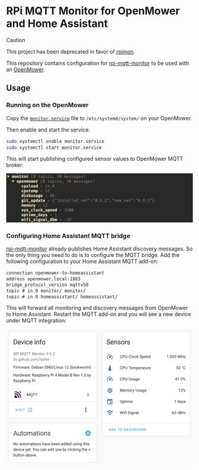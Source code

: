 # RPi MQTT Monitor for OpenMower and Home Assistant

> [!CAUTION]
> This project has been deprecated in favor of [rpimon](https://github.com/2m/rpimon).

This repository contains configuration for [rpi-mqtt-monitor] to be used with an [OpenMower].

[rpi-mqtt-monitor]: https://github.com/hjelev/rpi-mqtt-monitor
[OpenMower]:        https://openmower.de/

## Usage

### Running on the OpenMower

Copy the [`monitor.service`][monitor-service] file to `/etc/systemd/system/` on your OpenMower.

Then enable and start the service:

```bash
sudo systemctl enable monitor.service
sudo systemctl start monitor.service
```

This will start publishing configured sensor values to OpenMower MQTT broker:

![mqttui][]

[monitor-service]: ./monitor.service
[mqttui]:          ./docs/mqttui.png

### Configuring Home Assistant MQTT bridge

[rpi-mqtt-monitor] already publishes Home Assistant discovery messages. So the only thing you need to do is to configure the MQTT bridge. Add the following configuration to your Home Assistant MQTT add-on:

```
connection openmower-to-homeassistant
address openmower.local:1883
bridge_protocol_version mqttv50
topic # in 0 monitor/ monitor/
topic # in 0 homeassistant/ homeassistant/
```

This will forward all monitoring and discovery messages from OpenMower to Home Assistant. Restart the MQTT add-on and you will see a new device under MQTT integration:

![device][]

[device]: ./docs/device.png
